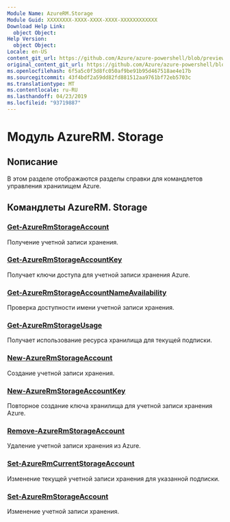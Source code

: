 ```yaml
---
Module Name: AzureRM.Storage
Module Guid: XXXXXXXX-XXXX-XXXX-XXXX-XXXXXXXXXXXX
Download Help Link:
  object Object: 
Help Version:
  object Object: 
Locale: en-US
content_git_url: https://github.com/Azure/azure-powershell/blob/preview/src/ResourceManager/Storage/Stack/Commands.Management.Storage/help/AzureRM.Storage.md
original_content_git_url: https://github.com/Azure/azure-powershell/blob/preview/src/ResourceManager/Storage/Stack/Commands.Management.Storage/help/AzureRM.Storage.md
ms.openlocfilehash: 6f5a5c0f3d8fc050af9be91b95d467518ae4e17b
ms.sourcegitcommit: 43f4bdf2a59dd82fd881512aa9761bf72eb5703c
ms.translationtype: MT
ms.contentlocale: ru-RU
ms.lasthandoff: 04/23/2019
ms.locfileid: "93719887"
---
```

# Модуль AzureRM. Storage
## Nописание
В этом разделе отображаются разделы справки для командлетов управления хранилищем Azure.

## Командлеты AzureRM. Storage
### [Get-AzureRmStorageAccount](Get-AzureRmStorageAccount.md)
Получение учетной записи хранения.

### [Get-AzureRmStorageAccountKey](Get-AzureRmStorageAccountKey.md)
Получает ключи доступа для учетной записи хранения Azure.

### [Get-AzureRmStorageAccountNameAvailability](Get-AzureRmStorageAccountNameAvailability.md)
Проверка доступности имени учетной записи хранения.

### [Get-AzureRmStorageUsage](Get-AzureRmStorageUsage.md)
Получает использование ресурса хранилища для текущей подписки.

### [New-AzureRmStorageAccount](New-AzureRmStorageAccount.md)
Создание учетной записи хранения.

### [New-AzureRmStorageAccountKey](New-AzureRmStorageAccountKey.md)
Повторное создание ключа хранилища для учетной записи хранения Azure.

### [Remove-AzureRmStorageAccount](Remove-AzureRmStorageAccount.md)
Удаление учетной записи хранения из Azure.

### [Set-AzureRmCurrentStorageAccount](Set-AzureRmCurrentStorageAccount.md)
Изменение текущей учетной записи хранения для указанной подписки.

### [Set-AzureRmStorageAccount](Set-AzureRmStorageAccount.md)
Изменение учетной записи хранения.

